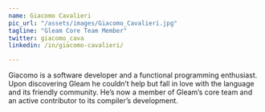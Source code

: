 ```yaml
---
name: Giacomo Cavalieri
pic_url: "/assets/images/Giacomo_Cavalieri.jpg"
tagline: "Gleam Core Team Member"
twitter: giacomo_cava
linkedin: /in/giacomo-cavalieri/

---
```

Giacomo is a software developer and a functional programming enthusiast.
Upon discovering Gleam he couldn’t help but fall in love with the language and its friendly community.
He’s now a member of Gleam’s core team and an active contributor to its compiler’s development.
